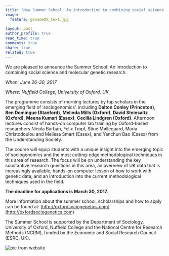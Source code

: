 ```yaml
---
title: "New Summer School: An introduction to combining social science and molecular genetic research."
image:
  feature: genomeOX_text.jpg
  
layout: post
author_profile: true
read_time: true
comments: true
share: true
related: true
---
```


We are pleased to announce the Summer School: An introduction to combining social science and molecular genetic research.

*When: June 26-30, 2017*

*Where: Nuffield College, University of Oxford, UK*

 
The programme consists of morning lectures by top scholars in the emerging field of ‘sociogenomics’, including **Dalton Conley (Princeton)**, **Ben Domingue (Stanford)**, **Melinda Mills (Oxford)**, **David Steinsaltz (Oxford)**, **Meena Kumari (Essex)**, **Cecilia Lindgren (Oxford)**. Afternoon lectures consist of hands-on computer lab training by Oxford-based researchers Nicola Barban, Felix Tropf, Stine Møllegaard, Maria Christodoulou and Melissa Smart (Essex), and Yanchun Bao (Essex) from the Understanding Society.
 
The course will equip students with a unique insight into the emerging topic of sociogenomics and the most cutting-edge methodological techniques in this area of research. The focus will be on understanding the key substantive research questions in this area, an overview of UK data that is increasingly available, hands-on computer lesson of how to work with genetic data, and an introduction into the current methodological techniques used in the field.
 
 
**The deadline for applications is March 30, 2017.**
 
More information about the summer school, scholarships and how to apply can be found at: [http://oxfordsociogenetics.com](http://oxfordsociogenetics.com)
 
The Summer School is supported by the Department of Sociology, University of Oxford, Nuffield College and the National Centre for Research Methods (NCRM), funded by the Economic and Social Research Council (ESRC, UK).


![pic from website](http://oxfordsociogenetics.com/wp-content/uploads/2016/06/BRPhoto_ECSROxford_23.09.16-4-copy.jpg)


